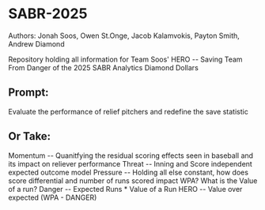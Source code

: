 # SABR-2025
Authors: Jonah Soos, Owen St.Onge, Jacob Kalamvokis, Payton Smith, Andrew Diamond

Repository holding all information for Team Soos' HERO -- Saving Team From Danger of the 2025 SABR Analytics Diamond Dollars

## Prompt:
Evaluate the performance of relief pitchers and redefine the save statistic

## Or Take:
Momentum -- Quanitfying the residual scoring effects seen in baseball and its impact on reliever performance
Threat -- Inning and Score independent expected outcome model
Pressure -- Holding all else constant, how does score differential and number of runs scored impact WPA? What is the Value of a run?
Danger -- Expected Runs * Value of a Run
HERO -- Value over expected (WPA - DANGER)


